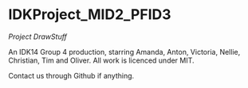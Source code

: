 # IDKProject_MID2_PFID3

*Project DrawStuff* 

An IDK14 Group 4 production, starring Amanda, Anton, Victoria, Nellie, Christian, Tim and Oliver. All work is licenced under MIT.

Contact us through Github if anything. 
